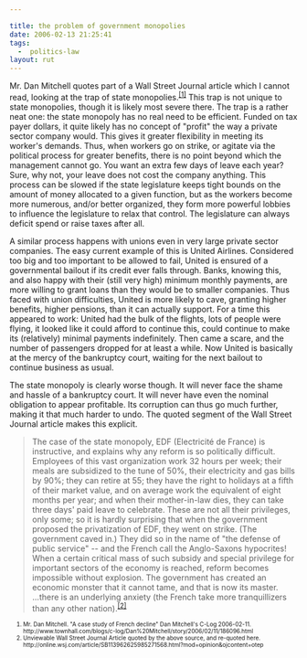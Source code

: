 ```yaml
---

title: the problem of government monopolies
date: 2006-02-13 21:25:41
tags:
  -  politics-law
layout: rut
---
```


<p>Mr. Dan Mitchell quotes part of a Wall Street Journal article which I cannot read, looking at the trap of state monopolies.<sup><a href="http://www.townhall.com/blogs/c-log/Dan%20Mitchell/story/2006/02/11/186096.html" title="A case study of French decline">[1]</a></sup> This trap is not unique to state monopolies, though it is likely most severe there. The trap is a rather neat one: the state monopoly has no real need to be efficient.  Funded on tax payer dollars, it quite likely has no concept of "profit" the way a private sector company would. This gives it greater flexibility in meeting its worker's demands. Thus, when workers go on strike, or agitate via the political process for greater benefits, there is no point beyond which the management cannot go.  You want an extra few days of leave each year? Sure, why not, your leave does not cost the company anything.  This process can be slowed if the state legislature keeps tight bounds on the amount of money allocated to a given function, but as the workers become more numerous, and/or better organized, they form more powerful lobbies to influence the legislature to relax that control. The legislature can always deficit spend or raise taxes after all.</p>  A similar process happens with unions even in very large private sector companies.  The easy current example of this is United Airlines.  Considered too big and too important to be allowed to fail, United is ensured of a governmental bailout if its credit ever falls through.  Banks, knowing this, and also happy with their (still very high) minimum monthly payments, are more willing to grant loans than they would be to smaller companies.  Thus faced with union difficulties, United is more likely to cave, granting higher benefits, higher pensions, than it can actually support. For a time this appeared to work: United had the bulk of the flights, lots of people were flying, it looked like it could afford to continue this, could continue to make its (relatively) minimal payments indefinitely.  Then came a scare, and the number of passengers dropped for at least a while.  Now United is basically at the mercy of the bankruptcy court, waiting for the next bailout to continue business as usual.  <p>The state monopoly is clearly worse though.  It will never face the shame and hassle of a bankruptcy court.  It will never have even the nominal obligation to appear profitable.  Its corruption can thus go much further, making it that much harder to undo.  The quoted segment of the Wall Street Journal article makes this explicit.</p>  <blockquote>The case of the state monopoly, EDF (Electricité de France) is instructive, and explains why any reform is so politically difficult. Employees of this vast organization work 32 hours per week; their meals are subsidized to the tune of 50%, their electricity and gas bills by 90%; they can retire at 55; they have the right to holidays at a fifth of their market value, and on average work the equivalent of eight months per year; and when their mother-in-law dies, they can take three days' paid leave to celebrate. These are not all their privileges, only some; so it is hardly surprising that when the government proposed the privatization of EDF, they went on strike. (The government caved in.) They did so in the name of "the defense of public service" -- and the French call the Anglo-Saxons hypocrites! When a certain critical mass of such subsidy and special privilege for important sectors of the economy is reached, reform becomes impossible without explosion. The government has created an economic monster that it cannot tame, and that is now its master. ...there is an underlying anxiety (the French take more tranquillizers than any other nation).<sup><a href="http://online.wsj.com/article/SB113962625985271568.html?mod=opinion&ojcontent=otep" title="Wall Street Journal Article quoted in #1">[2]</a></sup></blockquote>  <ol><font size="-2"><li><font size="-2">Mr. Dan Mitchell. "A case study of French decline" Dan Mitchell's C-Log 2006-02-11. http://www.townhall.com/blogs/c-log/Dan%20Mitchell/story/2006/02/11/186096.html</font></li><li><font size="-2">Unviewable Wall Street Journal Article quoted by the above source, and re-quoted here. http://online.wsj.com/article/SB113962625985271568.html?mod=opinion&ojcontent=otep </font></li></font></ol>

